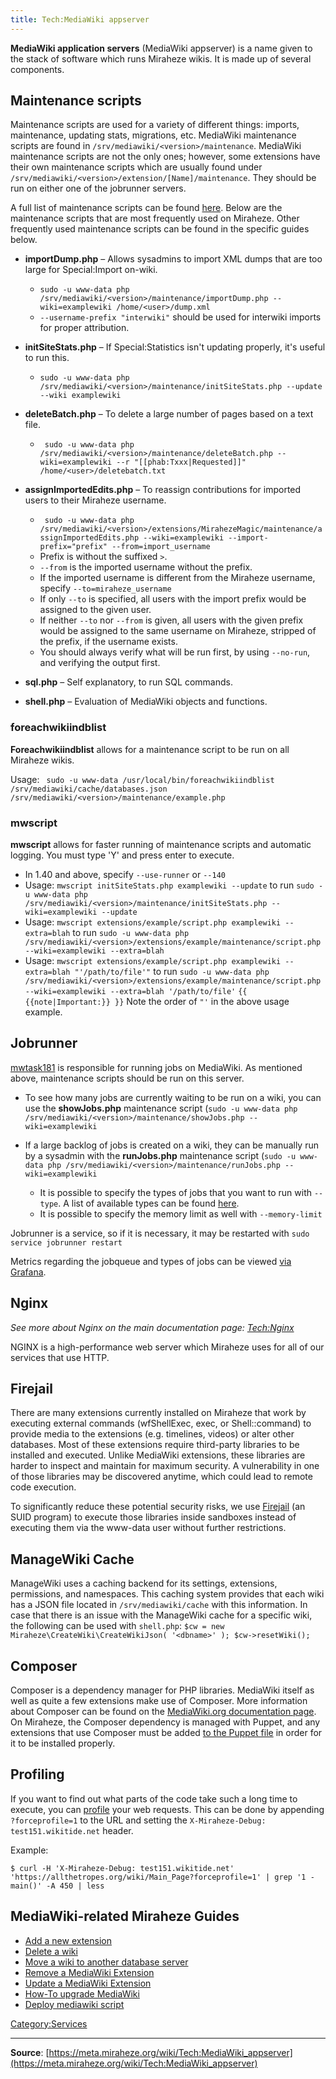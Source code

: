 ```yaml
---
title: Tech:MediaWiki appserver
---
```


**MediaWiki application servers** (MediaWiki appserver) is a name given to the stack of software which runs Miraheze wikis. It is made up of several components.

## Maintenance scripts 

Maintenance scripts are used for a variety of different things: imports, maintenance, updating stats, migrations, etc. MediaWiki maintenance scripts are found in `/srv/mediawiki/<version>/maintenance`. MediaWiki maintenance scripts are not the only ones; however, some extensions have their own maintenance scripts which are usually found under `/srv/mediawiki/<version>/extension/[Name]/maintenance`. They should be run on either one of the jobrunner servers.

A full list of maintenance scripts can be found [here](https://meta.miraheze.org/wiki/mediawikiwiki:Manual:Maintenance_scripts#List_of_maintenance_scripts). Below are the maintenance scripts that are most frequently used on Miraheze. Other frequently used maintenance scripts can be found in the specific guides below.

* **importDump.php** – Allows sysadmins to import XML dumps that are too large for Special:Import on-wiki.
   * `sudo -u www-data php /srv/mediawiki/<version>/maintenance/importDump.php --wiki=examplewiki /home/<user>/dump.xml`
   * `--username-prefix "interwiki"` should be used for interwiki imports for proper attribution.

* **initSiteStats.php** – If Special:Statistics isn't updating properly, it's useful to run this.
   * `sudo -u www-data php /srv/mediawiki/<version>/maintenance/initSiteStats.php --update --wiki examplewiki`

* **deleteBatch.php** – To delete a large number of pages based on a text file.
   * ` sudo -u www-data php /srv/mediawiki/<version>/maintenance/deleteBatch.php --wiki=examplewiki --r "[[phab:Txxx|Requested]]" /home/<user>/deletebatch.txt`

* **assignImportedEdits.php** – To reassign contributions for imported users to their Miraheze username.
   * ` sudo -u www-data php /srv/mediawiki/<version>/extensions/MirahezeMagic/maintenance/assignImportedEdits.php --wiki=examplewiki --import-prefix="prefix" --from=import_username`
   * Prefix is without the suffixed `>`.
   * `--from` is the imported username without the prefix.
   * If the imported username is different from the Miraheze username, specify `--to=miraheze_username`
   * If only `--to` is specified, all users with the import prefix would be assigned to the given user.
   * If neither `--to` nor `--from` is given, all users with the given prefix would be assigned to the same username on Miraheze, stripped of the prefix, if the username exists.
   * You should always verify what will be run first, by using `--no-run`, and verifying the output first.

* **sql.php** – Self explanatory, to run SQL commands.

* **shell.php** – Evaluation of MediaWiki objects and functions.

### foreachwikiindblist 

**Foreachwikiindblist** allows for a maintenance script to be run on all Miraheze wikis.

Usage: ` sudo -u www-data /usr/local/bin/foreachwikiindblist /srv/mediawiki/cache/databases.json /srv/mediawiki/<version>/maintenance/example.php`

### mwscript 

**mwscript** allows for faster running of maintenance scripts and automatic logging. You must type 'Y' and press enter to execute.

* In 1.40 and above, specify `--use-runner` or `--140`
* Usage: `mwscript initSiteStats.php examplewiki --update` to run `sudo -u www-data php /srv/mediawiki/<version>/maintenance/initSiteStats.php --wiki=examplewiki --update`
* Usage: `mwscript extensions/example/script.php examplewiki --extra=blah` to run `sudo -u www-data php /srv/mediawiki/<version>/extensions/example/maintenance/script.php --wiki=examplewiki --extra=blah`
* Usage: `mwscript extensions/example/script.php examplewiki --extra=blah "'/path/to/file'"` to run `sudo -u www-data php /srv/mediawiki/<version>/extensions/example/maintenance/script.php --wiki=examplewiki --extra=blah '/path/to/file'`
 `{{ {{note|Important:}} }}` Note the order of `"'` in the above usage example.

## Jobrunner 

[mwtask181](/tech-docs/techmwtask181.md) is responsible for running jobs on MediaWiki. As mentioned above, maintenance scripts should be run on this server.

* To see how many jobs are currently waiting to be run on a wiki, you can use the **showJobs.php** maintenance script (`sudo -u www-data php /srv/mediawiki/<version>/maintenance/showJobs.php --wiki=examplewiki`

* If a large backlog of jobs is created on a wiki, they can be manually run by a sysadmin with the **runJobs.php** maintenance script (`sudo -u www-data php /srv/mediawiki/<version>/maintenance/runJobs.php --wiki=examplewiki`
   * It is possible to specify the types of jobs that you want to run with `--type`. A list of available types can be found [here](https://meta.miraheze.org/wiki/mediawikiwiki:Manual:$wgJobClasses).
   * It is possible to specify the memory limit as well with `--memory-limit`

Jobrunner is a service, so if it is necessary, it may be restarted with `sudo service jobrunner restart`

Metrics regarding the jobqueue and types of jobs can be viewed [via Grafana](https://grafana.wikitide.net/d/3L3WYylMz/mediawiki-job-queue).

## Nginx 

*See more about Nginx on the main documentation page: [Tech:Nginx](/tech-docs/technginx.md)*

NGINX is a high-performance web server which Miraheze uses for all of our services that use HTTP.

## Firejail 

There are many extensions currently installed on Miraheze that work by executing external commands (wfShellExec, exec, or Shell::command) to provide media to the extensions (e.g. timelines, videos) or alter other databases. Most of these extensions require third-party libraries to be installed and executed. Unlike MediaWiki extensions, these libraries are harder to inspect and maintain for maximum security. A vulnerability in one of those libraries may be discovered anytime, which could lead to remote code execution.

To significantly reduce these potential security risks, we use [Firejail](https://firejail.wordpress.com/) (an SUID program) to execute those libraries inside sandboxes instead of executing them via the www-data user without further restrictions.

## ManageWiki Cache 

ManageWiki uses a caching backend for its settings, extensions, permissions, and namespaces. This caching system provides that each wiki has a JSON file located in `/srv/mediawiki/cache` with this information. In case that there is an issue with the ManageWiki cache for a specific wiki, the following can be used with `shell.php`: `$cw = new Miraheze\CreateWiki\CreateWikiJson( '<dbname>' ); $cw->resetWiki();`

## Composer 

Composer is a dependency manager for PHP libraries. MediaWiki itself as well as quite a few extensions make use of Composer. More information about Composer can be found on the [MediaWiki.org documentation page](https://meta.miraheze.org/wiki/mediawikiwiki:Composer). On Miraheze, the Composer dependency is managed with Puppet, and any extensions that use Composer must be added [to the Puppet file](https://github.com/miraheze/puppet/blob/master/modules/mediawiki/manifests/extensionsetup.pp) in order for it to be installed properly.

## Profiling 

If you want to find out what parts of the code take such a long time to execute, you can [profile](https://www.mediawiki.org/wiki/Manual:Profiling) your web requests. This can be done by appending `?forceprofile=1` to the URL and setting the `X-Miraheze-Debug: test151.wikitide.net` header.

Example:
```
$ curl -H 'X-Miraheze-Debug: test151.wikitide.net' 'https://allthetropes.org/wiki/Main_Page?forceprofile=1' | grep '1 - main()' -A 450 | less
```

## MediaWiki-related Miraheze Guides 

* [Add a new extension](/tech-docs/techadding_a_new_extension.md)
* [Delete a wiki](/tech-docs/techdelete_a_wiki.md)
* [Move a wiki to another database server](/tech-docs/techmoving_a_wiki_to_another_database_server.md)
* [Remove a MediaWiki Extension](/tech-docs/techremoving_an_extension.md)
* [Update a MediaWiki Extension](https://meta.miraheze.org/wiki/Tech:Updating_an_extension)
* [How-To upgrade MediaWiki](/tech-docs/techupgrading_mediawiki.md)
* [Deploy mediawiki script](https://meta.miraheze.org/wiki/Tech:Deploy-mediawiki)

[Category:Services](https://meta.miraheze.org/wiki/Category:Services)

----
**Source**: [https://meta.miraheze.org/wiki/Tech:MediaWiki_appserver](https://meta.miraheze.org/wiki/Tech:MediaWiki_appserver)